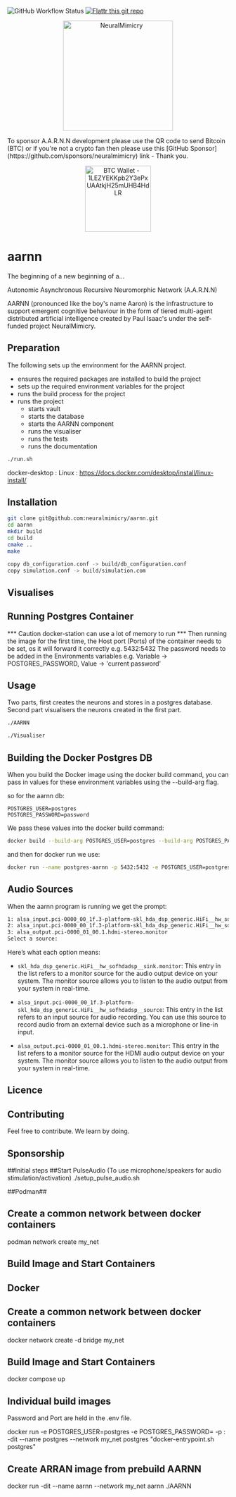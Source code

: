 ![GitHub Workflow Status](https://img.shields.io/github/actions/workflow/status/neuralmimicry/aarnn/cmake.yml?branch=master)
[![Flattr this git repo](http://api.flattr.com/button/flattr-badge-large.png)](https://flattr.com/submit/auto?user_id=neuralmimicry&url=https://github.com/neuralmimicry/aarnn&title=AARNN&language=&tags=github&category=software) 

<p align="center">
  <img width="250" src="https://neuralmimicry.github.io/BrainHarmonics/neuralmimicrylogo.png" alt="NeuralMimicry">
</p>
To sponsor A.A.R.N.N development please use the QR code to send Bitcoin (BTC) or if you're not a crypto fan then please use this [GitHub Sponsor](https://github.com/sponsors/neuralmimicry) link - Thank you.
<p align="center">
  <img width="150" src="https://neuralmimicry.github.io/BrainHarmonics/neuralmimicrybitcoindonation.png" alt="BTC Wallet - 1LEZYEKKpb2Y3ePxUAAtkjH25mUHB4HdLR">
</p>

# aarnn

The beginning of a new beginning of a...

Autonomic Asynchronous Recursive Neuromorphic Network (A.A.R.N.N)

AARNN (pronounced like the boy's name Aaron) is the infrastructure to support emergent cognitive behaviour in the form of tiered multi-agent distributed artificial intelligence created by Paul Isaac's under the self-funded project NeuralMimicry.

## Preparation
The following sets up the environment for the AARNN project.
- ensures the required packages are installed to build the project
- sets up the required environment variables for the project
- runs the build process for the project
- runs the project
  - starts vault
  - starts the database
  - starts the AARNN component
  - runs the visualiser
  - runs the tests
  - runs the documentation
```bash
./run.sh
```

docker-desktop : Linux : https://docs.docker.com/desktop/install/linux-install/

## Installation

```bash
git clone git@github.com:neuralmimicry/aarnn.git
cd aarnn
mkdir build
cd build
cmake ..
make

copy db_configuration.conf -> build/db_configuration.conf
copy simulation.conf -> build/simulation.com

```

## Visualises
## Running Postgres Container
*** Caution docker-station can use a lot of memory to run ***
Then running the image for the first time, the Host port (Ports) of the container needs to be set, os it will forward it correctly e.g. 5432:5432
The password needs to be added in the Environments variables e.g. Variable -> POSTGRES_PASSWORD, Value -> 'current password'

## Usage
Two parts, first creates the neurons and stores in a postgres database.
Second part visualisers the neurons created in the first part.

```bash
./AARNN

./Visualiser
```

## Building the Docker Postgres DB

When you build the Docker image using the docker build command, you can pass in values for these environment variables using the --build-arg flag.

so for the aarnn db:

```
POSTGRES_USER=postgres
POSTGRES_PASSWORD=password
```

We pass these values into the docker build command:

```bash
docker build --build-arg POSTGRES_USER=postgres --build-arg POSTGRES_PASSWORD=password -t postgres-aarnn -f Dockerfile.postgres .

```

and then for docker run we use:
```bash
docker run --name postgres-aarnn -p 5432:5432 -e POSTGRES_USER=postgres -e POSTGRES_PASSWORD=password -e POSTGRES_DB=neurons -d postgres-aarnn
```

## Audio Sources

When the aarnn program is running we get the prompt:

```bash
1: alsa_input.pci-0000_00_1f.3-platform-skl_hda_dsp_generic.HiFi__hw_sofhdadsp__source
2: alsa_input.pci-0000_00_1f.3-platform-skl_hda_dsp_generic.HiFi__hw_sofhdadsp_6__source
3: alsa_output.pci-0000_01_00.1.hdmi-stereo.monitor
Select a source:
```

Here’s what each option means:


- `skl_hda_dsp_generic.HiFi__hw_sofhdadsp__sink.monitor`: This entry in the list refers to a monitor source for the audio output device on your system. The monitor source allows you to listen to the audio output from your system in real-time.

- `alsa_input.pci-0000_00_1f.3-platform-skl_hda_dsp_generic.HiFi__hw_sofhdadsp__source`: This entry in the list refers to an input source for audio recording. You can use this source to record audio from an external device such as a microphone or line-in input.

- `alsa_output.pci-0000_01_00.1.hdmi-stereo.monitor`: This entry in the list refers to a monitor source for the HDMI audio output device on your system. The monitor source allows you to listen to the audio output from your system in real-time.



## Licence

## Contributing
Feel free to contribute. We learn by doing.

## Sponsorship


##Initial steps
##Start PulseAudio (To use microphone/speakers for audio stimulation/activation)
./setup_pulse_audio.sh


##Podman##
## Create a common network between docker containers
podman network create my_net

## Build Image and Start Containers




## Docker ##
## Create a common network between docker containers
docker network create -d bridge my_net

## Build Image and Start Containers
docker compose up

## Individual build images
Password and Port are held in the .env file.

docker run -e POSTGRES_USER=postgres -e POSTGRES_PASSWORD=<INSET PASSWORD> -p <EXTERNAL PORT>:<INTERNAL PORT> -dit --name postgres --network my_net postgres "docker-entrypoint.sh postgres"

## Create ARRAN image from prebuild AARNN
docker run -dit --name aarnn --network my_net aarnn ./AARNN
